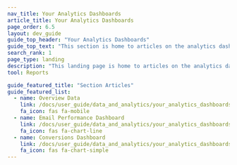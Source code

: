 ```yaml
---
nav_title: Your Analytics Dashboards
article_title: Your Analytics Dashboards
page_order: 6.5
layout: dev_guide
guide_top_header: "Your Analytics Dashboards"
guide_top_text: "This section is home to articles on the analytics dashboards available within Braze."
search_rank: 1
page_type: landing
description: "This landing page is home to articles on the analytics dashboards available within Braze."
tool: Reports

guide_featured_title: "Section Articles"
guide_featured_list:
  - name: Overview Data
    link: /docs/user_guide/data_and_analytics/your_analytics_dashboards/understanding_your_app_usage_data/
    fa_icon: fas fa-mobile
  - name: Email Performance Dashboard
    link: /docs/user_guide/data_and_analytics/your_analytics_dashboards/email_performance_dashboard/
    fa_icon: fas fa-chart-line
  - name: Conversions Dashboard
    link: /docs/user_guide/data_and_analytics/your_analytics_dashboards/conversions_dashboard/
    fa_icon: fas fa-chart-simple
---
```

<br><br>